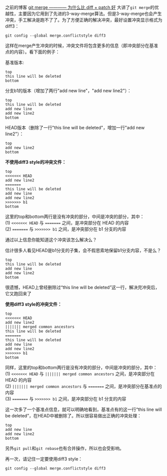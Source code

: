 之前的博客 [git merge ———— 为什么比 diff + patch 好](/2013/02/16/git_merge.html) 大讲了`git merge`的优越性，主要因为它用到了先进的3-way-merge算法。但是3-way-merge也会产生冲突，手工解决是跑不了了。为了方便正确的解决冲突，最好设置冲突显示格式为diff3：

    git config --global merge.conflictstyle diff3

这样在merge产生冲突的时候，冲突文件将包含更多的信息（即冲突部分在基准点的内容）。看下面的例子：

基准版本:

    top
    this line will be deleted
    bottom

分支b1的版本（增加了两行"add new line"，"add new line2"）：

    top
    this line will be deleted
    add new line
    add new line2
    bottom

HEAD版本（删除了一行"this line will be deleted"，增加一行"add new line2"）：

    top
    add new line2
    bottom

**不使用diff3 style的冲突文件：**

    top
    <<<<<<< HEAD
    add new line2
    =======
    this line will be deleted
    add new line
    add new line2
    >>>>>>> b1
    bottom

这里的top和bottom两行是没有冲突的部分，中间是冲突的部分，其中：  
(1) `<<<<<<< HEAD` 与 `=======` 之间，是冲突部分在 HEAD 的内容  
(2) `=======` 与 `>>>>>>> b1` 之间，是冲突部分在 b1 分支的内容  

通过以上信息你能知道这个冲突该怎么解决么？

估计很多人看见HEAD是b1分支的子集，会不假思索地保留b1分支内容，不是么？

    top  
    this line will be deleted
    add new line
    add new line2
    bottom

很遗憾，HEAD上曾经删除过“this line will be deleted”这一行，解决完冲突后，它又跑回来了

**使用diff3 style的冲突文件：**

    top
    <<<<<<< HEAD
    add new line2
    ||||||| merged common ancestors
    this line will be deleted
    =======
    this line will be deleted
    add new line
    add new line2
    >>>>>>> b1
    bottom

同样，这里的top和bottom两行是没有冲突的部分，中间是冲突的部分，其中：  
(1) `<<<<<<< HEAD` 与 `||||||| merged common ancestors` 之间，是冲突部分在 HEAD 的内容  
(2) `||||||| merged common ancestors` 与 `=======` 之间，是冲突部分在基准点的内容  
(3) `=======` 与 `>>>>>>> b1` 之间，是冲突部分在 b1 分支的内容  

这一次多了一个基准点信息，就可以明确地看到，基准点有的这一行“this line will be deleted”，在HEAD中被删除了。所以很容易做出正确的冲突处理：

    top
    add new line
    add new line2
    bottom

另外`git pull`和`git rebase`也有合并操作，所以也会受影响。

再一次，请记住一定要使用diff3 style：

    git config --global merge.conflictstyle diff3
